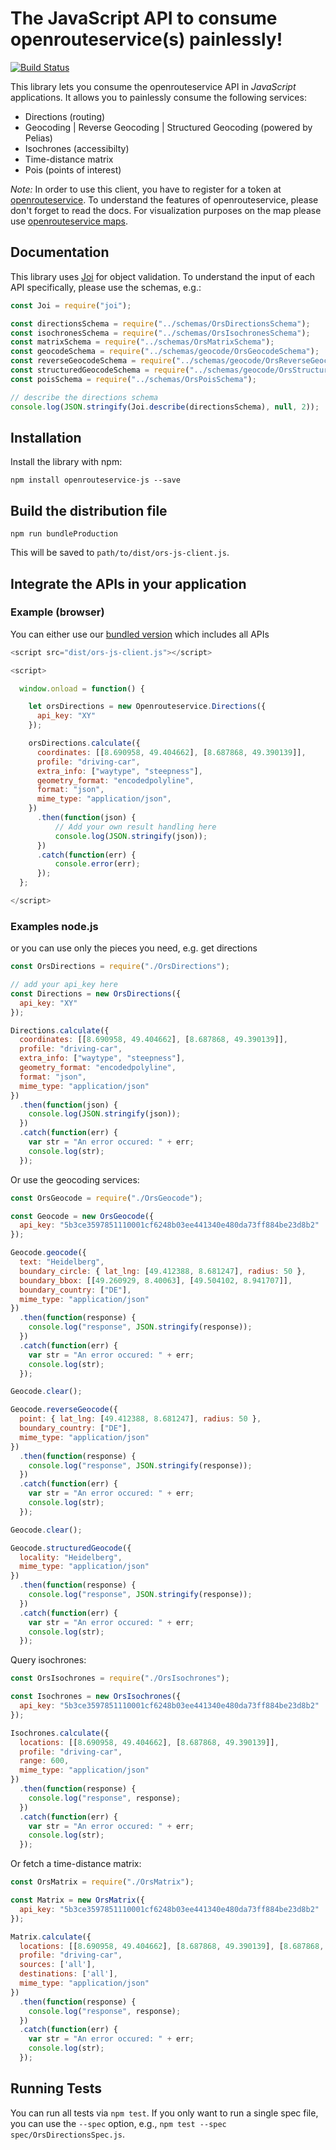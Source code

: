 # The JavaScript API to consume openrouteservice(s) painlessly!

[![Build Status](https://travis-ci.org/GIScience/openrouteservice-js.svg?branch=master)](https://travis-ci.org/GIScience/openrouteservice-js)

This library lets you consume the openrouteservice API in *JavaScript* applications. It allows you to painlessly consume the following services:

- Directions (routing)
- Geocoding | Reverse Geocoding | Structured Geocoding (powered by Pelias)
- Isochrones (accessibilty)
- Time-distance matrix
- Pois (points of interest)

*Note:* In order to use this client, you have to register for a token at [openrouteservice](https://openrouteservice.org). To understand the features of openrouteservice, please don't forget to read the docs. For visualization purposes on the map please use [openrouteservice maps](https://maps.openrouteservice.org).

## Documentation

This library uses [Joi](https://github.com/hapijs/joi) for object validation. To understand the input of each API specifically, please use the schemas, e.g.:

```javascript
const Joi = require("joi");

const directionsSchema = require("../schemas/OrsDirectionsSchema");
const isochronesSchema = require("../schemas/OrsIsochronesSchema");
const matrixSchema = require("../schemas/OrsMatrixSchema");
const geocodeSchema = require("../schemas/geocode/OrsGeocodeSchema");
const reverseGeocodeSchema = require("../schemas/geocode/OrsReverseGeocodeSchema");
const structuredGeocodeSchema = require("../schemas/geocode/OrsStructuredGeocodeSchema");
const poisSchema = require("../schemas/OrsPoisSchema");

// describe the directions schema
console.log(JSON.stringify(Joi.describe(directionsSchema), null, 2));
```

## Installation

Install the library with npm:

```npm install openrouteservice-js --save```


## Build the distribution file

```npm run bundleProduction```

This will be saved to `path/to/dist/ors-js-client.js`.

## Integrate the APIs in your application

### Example (browser)

You can either use our [bundled version](./dist/ors-js-client.js) which includes all APIs

```javascript
<script src="dist/ors-js-client.js"></script>

<script>

  window.onload = function() {

    let orsDirections = new Openrouteservice.Directions({
      api_key: "XY"
    });

    orsDirections.calculate({
      coordinates: [[8.690958, 49.404662], [8.687868, 49.390139]],
      profile: "driving-car",
      extra_info: ["waytype", "steepness"],
      geometry_format: "encodedpolyline",
      format: "json",
      mime_type: "application/json",
    })
      .then(function(json) {
          // Add your own result handling here
          console.log(JSON.stringify(json));
      })
      .catch(function(err) {
          console.error(err);
      });
  };

</script>
```

### Examples node.js

or you can use only the pieces you need, e.g. get directions

```javascript
const OrsDirections = require("./OrsDirections");

// add your api_key here
const Directions = new OrsDirections({
  api_key: "XY"
});

Directions.calculate({
  coordinates: [[8.690958, 49.404662], [8.687868, 49.390139]],
  profile: "driving-car",
  extra_info: ["waytype", "steepness"],
  geometry_format: "encodedpolyline",
  format: "json",
  mime_type: "application/json"
})
  .then(function(json) {
    console.log(JSON.stringify(json));
  })
  .catch(function(err) {
    var str = "An error occured: " + err;
    console.log(str);
  });

```

Or use the geocoding services:

```javascript
const OrsGeocode = require("./OrsGeocode");

const Geocode = new OrsGeocode({
  api_key: "5b3ce3597851110001cf6248b03ee441340e480da73ff884be23d8b2"
});

Geocode.geocode({
  text: "Heidelberg",
  boundary_circle: { lat_lng: [49.412388, 8.681247], radius: 50 },
  boundary_bbox: [[49.260929, 8.40063], [49.504102, 8.941707]],
  boundary_country: ["DE"],
  mime_type: "application/json"
})
  .then(function(response) {
    console.log("response", JSON.stringify(response));
  })
  .catch(function(err) {
    var str = "An error occured: " + err;
    console.log(str);
  });

Geocode.clear();

Geocode.reverseGeocode({
  point: { lat_lng: [49.412388, 8.681247], radius: 50 },
  boundary_country: ["DE"],
  mime_type: "application/json"
})
  .then(function(response) {
    console.log("response", JSON.stringify(response));
  })
  .catch(function(err) {
    var str = "An error occured: " + err;
    console.log(str);
  });

Geocode.clear();

Geocode.structuredGeocode({
  locality: "Heidelberg",
  mime_type: "application/json"
})
  .then(function(response) {
    console.log("response", JSON.stringify(response));
  })
  .catch(function(err) {
    var str = "An error occured: " + err;
    console.log(str);
  });
```

Query isochrones:

```javascript
const OrsIsochrones = require("./OrsIsochrones");

const Isochrones = new OrsIsochrones({
  api_key: "5b3ce3597851110001cf6248b03ee441340e480da73ff884be23d8b2"
});

Isochrones.calculate({
  locations: [[8.690958, 49.404662], [8.687868, 49.390139]],
  profile: "driving-car",
  range: 600,
  mime_type: "application/json"
})
  .then(function(response) {
    console.log("response", response);
  })
  .catch(function(err) {
    var str = "An error occured: " + err;
    console.log(str);
  });
```

Or fetch a time-distance matrix:

```javascript
const OrsMatrix = require("./OrsMatrix");

const Matrix = new OrsMatrix({
  api_key: "5b3ce3597851110001cf6248b03ee441340e480da73ff884be23d8b2"
});

Matrix.calculate({
  locations: [[8.690958, 49.404662], [8.687868, 49.390139], [8.687868, 49.390133]],
  profile: "driving-car",
  sources: ['all'],
  destinations: ['all'],
  mime_type: "application/json"
})
  .then(function(response) {
    console.log("response", response);
  })
  .catch(function(err) {
    var str = "An error occured: " + err;
    console.log(str);
  });
```

## Running Tests

You can run all tests via `npm test`. If you only want to run a single spec file, you can use the `--spec` option, e.g., `npm test --spec spec/OrsDirectionsSpec.js`.